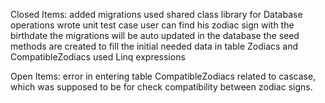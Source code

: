 Closed Items:
added migrations
used shared class library for Database operations
wrote unit test case
user can find his zodiac sign with the birthdate
the migrations will be auto updated in the database
the seed methods are created to fill the initial needed data in table Zodiacs and CompatibleZodiacs
used Linq expressions


Open Items:
error in entering table CompatibleZodiacs related to cascase, which was supposed to be for check compatibility between zodiac signs.
